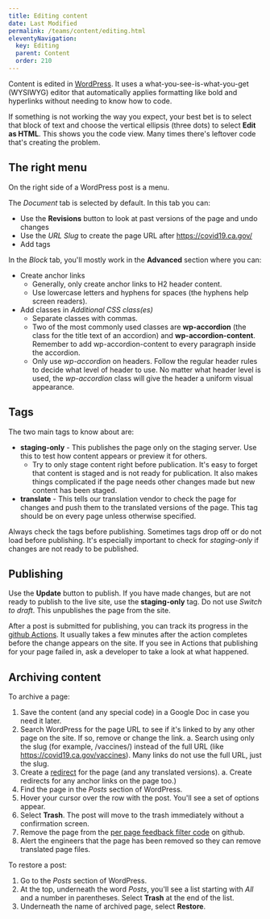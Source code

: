 ```yaml
---
title: Editing content
date: Last Modified 
permalink: /teams/content/editing.html
eleventyNavigation:
  key: Editing
  parent: Content
  order: 210
---
```


Content is edited in [WordPress](https://as-go-covid19-d-001.azurewebsites.net/wp-login.php). It uses a what-you-see-is-what-you-get (WYSIWYG) editor that automatically applies formatting like bold and hyperlinks without needing to know how to code.

If something is not working the way you expect, your best bet is to select that block of text and choose the vertical ellipsis (three dots) to select **Edit as HTML**. This shows you the code view. Many times there's leftover code that's creating the problem.

## The right menu

On the right side of a WordPress post is a menu.

The _Document_ tab is selected by default. In this tab you can:

* Use the **Revisions** button to look at past versions of the page and undo changes
* Use the _URL Slug_ to create the page URL after https://covid19.ca.gov/
* Add tags

In the _Block_ tab, you'll mostly work in the **Advanced** section where you can:

* Create anchor links
  * Generally, only create anchor links to H2 header content.
  * Use lowercase letters and hyphens for spaces (the hyphens help screen readers).
* Add classes in _Additional CSS class(es)_
  * Separate classes with commas.
  * Two of the most commonly used classes are **wp-accordion** (the class for the title text of an accordion) and **wp-accordion-content**. Remember to add wp-accordion-content to every paragraph inside the accordion.
  * Only use _wp-accordion_ on headers. Follow the regular header rules to decide what level of header to use. No matter what header level is used, the _wp-accordion_ class will give the header a uniform visual appearance.

## Tags

The two main tags to know about are:

* **staging-only** - This publishes the page only on the staging server. Use this to test how content appears or preview it for others.
  * Try to only stage content right before publication. It's easy to forget that content is staged and is not ready for publication. It also makes things complicated if the page needs other changes made but new content has been staged.
* **translate** - This tells our translation vendor to check the page for changes and push them to the translated versions of the page. This tag should be on every page unless otherwise specified.

Always check the tags before publishing. Sometimes tags drop off or do not load before publishing. It's especially important to check for _staging-only_ if changes are not ready to be published.

## Publishing

Use the **Update** button to publish. If you have made changes, but are not ready to publish to the live site, use the **staging-only** tag. Do not use _Switch to draft_. This unpublishes the page from the site.

After a post is submitted for publishing, you can track its progress in the [github Actions](https://github.com/cagov/covid19/actions). It usually takes a few minutes after the action completes before the change appears on the site. If you see in Actions that publishing for your page failed in, ask a developer to take a look at what happened.

## Archiving content

To archive a page:

1. Save the content (and any special code) in a Google Doc in case you need it later.
2. Search WordPress for the page URL to see if it's linked to by any other page on the site. If so, remove or change the link.
  a. Search using only the slug (for example, /vaccines/) instead of the full URL (like https://covid19.ca.gov/vaccines). Many links do not use the full URL, just the slug.
3. Create a [redirect](https://cagov.github.io/covid19.ca.gov-site-eng-playbook/teams/content/redirects.html) for the page (and any translated versions).
  a. Create redirects for any anchor links on the page too.)
4. Find the page in the _Posts_ section of WordPress.
5. Hover your cursor over the row with the post. You'll see a set of options appear.
6. Select **Trash**. The post will move to the trash immediately without a confirmation screen.
7. Remove the page from the [per page feedback filter code](https://github.com/cagov/comment-reports/blob/master/docs/index.html) on github.
8. Alert the engineers that the page has been removed so they can remove translated page files.

To restore a post:

1. Go to the _Posts_ section of WordPress.
2. At the top, underneath the word _Posts_, you'll see a list starting with _All_ and a number in parentheses. Select **Trash** at the end of the list.
3. Underneath the name of archived page, select **Restore**.
